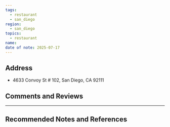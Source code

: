```yaml
---
tags:
  - restaurant
  - san_diego
region:
  - san_diego
topics:
  - restaurant
name: 
date of note: 2025-07-17
---
```


## Address

- 4633 Convoy St # 102, San Diego, CA 92111


## Comments and Reviews






-----------
##  Recommended Notes and References

